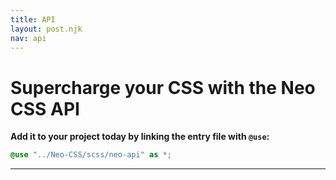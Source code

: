 ```yaml
---
title: API
layout: post.njk
nav: api
---
```


# Supercharge your CSS with the Neo CSS API
**Add it to your project today by linking the entry file with `@use`:**

```scss
@use "../Neo-CSS/scss/neo-api" as *;
```
---